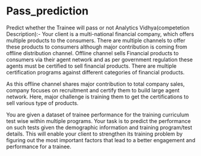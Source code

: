 # Pass_prediction
Predict whether the Trainee will pass or not
Analytics Vidhya(competetion Description):-
Your client is a multi-national financial company, which offers multiple products to the consumers. There are multiple channels to offer these products to consumers although major contribution is coming from offline distribution channel. Offline channel sells Financial products to consumers via their agent network and as per government regulation these agents must be certified to sell financial products. There are multiple certification programs against different categories of financial products. 

As this offline channel shares major contribution to total company sales, company focuses on recruitment and certify them to build large agent network. Here, major challenge is training them to get the certifications to sell various type of products.

You are given a dataset of trainee performance for the training curriculum test wise within multiple programs. Your task is to predict the performance on such tests given the demographic information and training program/test details. This will enable your client to strengthen its training problem by figuring out the most important factors that lead to a better engagement and performance for a trainee.
